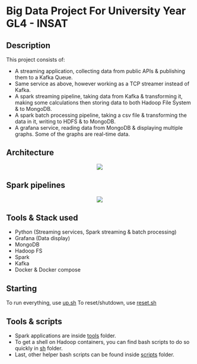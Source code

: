 # Big Data Project For University Year GL4 - INSAT

## Description

This project consists of:
* A streaming application, collecting data from public APIs & publishing them to a Kafka Queue.
* Same service as above, however working as a TCP streamer instead of Kafka.
* A spark streaming pipeline, taking data from Kafka & transforming it, making some calculations then storing data to both Hadoop File System & to MongoDB.
* A spark batch processing pipeline, taking a csv file & transforming the data in it, writing to HDFS & to MongoDB.
* A grafana service, reading data from MongoDB & displaying multiple graphs. Some of the graphs are real-time data.

## Architecture

<p align="center">
    <img src="https://i.imgur.com/eSxN5PZ.png" />
</p>

## Spark pipelines

<p align="center">
    <img src="https://i.imgur.com/VDsngO3.png" />
</p>

## Tools & Stack used

* Python (Streaming services, Spark streaming & batch processing)
* Grafana (Data display)
* MongoDB
* Hadoop FS
* Spark
* Kafka
* Docker & Docker compose

## Starting

To run everything, use [up.sh](/up.sh) To reset/shutdown, use [reset.sh](/reset.sh)

## Tools & scripts

* Spark applications are inside [tools](/tools) folder.
* To get a shell on Hadoop containers, you can find bash scripts to do so quickly in [sh](/sh) folder.
* Last, other helper bash scripts can be found inside [scripts](/scripts) folder.

